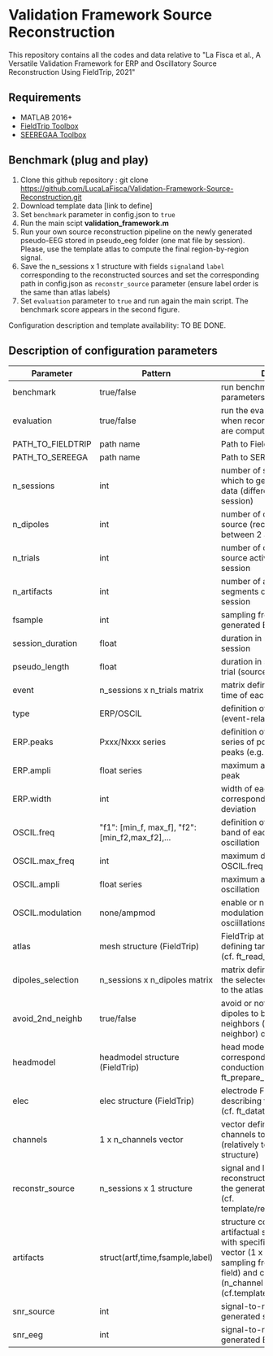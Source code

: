# Validation Framework Source Reconstruction
 This repository contains all the codes and data relative to "La Fisca et al.,  A Versatile Validation Framework for ERP and Oscillatory Source Reconstruction Using FieldTrip, 2021"
 
 ## Requirements
 * MATLAB 2016+
 * [FieldTrip Toolbox](https://www.fieldtriptoolbox.org/download.php)
 * [SEEREGAA Toolbox](https://github.com/lrkrol/SEREEGA)
 
 ## Benchmark (plug and play)
 1. Clone this github repository : git clone https://github.com/LucaLaFisca/Validation-Framework-Source-Reconstruction.git
 2. Download template data [link to define]
 3. Set `benchmark` parameter in config.json to `true`
 4. Run the main scipt **validation_framework.m**
 5. Run your own source reconstruction pipeline on the newly generated pseudo-EEG stored in pseudo_eeg folder (one mat file by session). Please, use the template atlas to compute the final region-by-region signal.
 6. Save the n_sessions x 1 structure with fields `signal`and `label` corresponding to the reconstructed sources and set the corresponding path in config.json as `reconstr_source` parameter (ensure label order is the same than atlas labels)
 7. Set `evaluation` parameter to `true` and run again the main script. The benchmark score appears in the second figure. 

Configuration description and template availability: TO BE DONE.

## Description of configuration parameters
Parameter | Pattern | Definition
--- | --- | --- 
benchmark | true/false | run benchmark (template parameters) 
evaluation | true/false | run the evaluation (set to true when reconstructed sources are computed) 
PATH_TO_FIELDTRIP | path name | Path to FieldTrip toolbox 
PATH_TO_SEREEGA | path name | Path to SEREEGA toolbox 
n_sessions | int | number of sessions over which to generate pseudo-data (different dipoles for each session)
n_dipoles | int | number of dipoles defined as source (recommended between 2 and 5)
n_trials | int | number of occurences of source activation within one session
n_artifacts | int | number of artifactual segments occuring within one session
fsample | int | sampling frequency of generated EEG
session_duration | float | duration in minutes of each session
pseudo_length | float | duration in seconds of each trial (source activation)
event | n_sessions x n_trials matrix | matrix defining the starting time of each trial
type | ERP/OSCIL | definition of source signal type (event-related or oscillatory)
ERP.peaks | Pxxx/Nxxx series | definition of ERP peaks as series of positive/negative peaks (e.g. P100,N200,P300)
ERP.ampli | float series | maximum amplitude of each peak
ERP.width | int | width of each peak corresponding to 6 standard deviation
OSCIL.freq | "f1": [min_f, max_f], "f2": [min_f2,max_f2],... | definition of the frequency band of each desired oscillation
OSCIL.max_freq | int | maximum default frequency if OSCIL.freq is not defined 
OSCIL.ampli | float series | maximum amplitude of each oscillation
OSCIL.modulation | none/ampmod | enable or not amplitude modulation of the predefined osciillations 
atlas | mesh structure (FieldTrip) | FieldTrip atlas structure defining targeted brain regions (cf. ft_read_atlas)
dipoles_selection | n_sessions x n_dipoles matrix | matrix defining the index of the selected dipoles (relatively to the atlas structure) 
avoid_2nd_neighb | true/false | avoid or not the selected dipoles to be second neighbors (i.e., neighbor of neighbor) of each other
headmodel | headmodel structure (FieldTrip) | head model FieldTrip structure corresponding to the volume conduction model (cf. ft_prepare_headmodel)
elec | elec structure (FieldTrip) | electrode FieldTrip structure describing the EEG sensors (cf. ft_datatype_sens)
channels | 1 x n_channels vector | vector defining which channels to work with (relatively to the elec structure)
reconstr_source | n_sessions x 1 structure | signal and label of the reconstructed sources from the generated pseudo-EEG (cf. template/reconstr_source.mat)
artifacts | struct(artf,time,fsample,label) | structure containing the artifactual segments (artf field) with specific longest time vector (1 x n_sample), sampling frequency (fsample field) and channel labels (n_channel x 1 cell) (cf.template/artf_template.mat)
snr_source | int | signal-to-noise ratio of generated source signal 
snr_eeg | int | signal-to-noise ratio of generated EEG signal 
